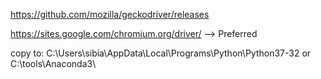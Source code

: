 https://github.com/mozilla/geckodriver/releases

https://sites.google.com/chromium.org/driver/
--> Preferred

copy to: C:\Users\sibia\AppData\Local\Programs\Python\Python37-32
or C:\tools\Anaconda3\


